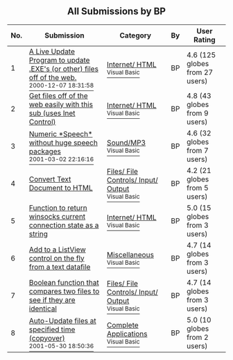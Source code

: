 ﻿<div align="center">

## All Submissions by BP

</div>

No.  | Submission | Category | By   | User Rating
---- | ---------- | -------- | ---- | -----------
1 | [A Live Update Program to update \.EXE's \(or other\) files off of the web\.<br /><sup>2000-12-07 18:31:58</sup>](https://github.com/Planet-Source-Code/bp-a-live-update-program-to-update-exe-s-or-other-files-off-of-the-web__1-13413) | [Internet/ HTML<br /><sup>Visual Basic</sup>](../ByCategory/internet-html__1-34.md) | BP | 4.6 (125 globes from 27 users)
2 | [Get files off of the web easily with this sub \(uses Inet Control\)<br />](https://github.com/Planet-Source-Code/bp-get-files-off-of-the-web-easily-with-this-sub-uses-inet-control__1-13366) | [Internet/ HTML<br /><sup>Visual Basic</sup>](../ByCategory/internet-html__1-34.md) | BP | 4.8 (43 globes from 9 users)
3 | [Numeric \*Speech\* without huge speech packages<br /><sup>2001-03-02 22:16:16</sup>](https://github.com/Planet-Source-Code/bp-numeric-speech-without-huge-speech-packages__1-21471) | [Sound/MP3<br /><sup>Visual Basic</sup>](../ByCategory/sound-mp3__1-45.md) | BP | 4.6 (32 globes from 7 users)
4 | [Convert Text Document to HTML<br />](https://github.com/Planet-Source-Code/bp-convert-text-document-to-html__1-13021) | [Files/ File Controls/ Input/ Output<br /><sup>Visual Basic</sup>](../ByCategory/files-file-controls-input-output__1-3.md) | BP | 4.2 (21 globes from 5 users)
5 | [Function to return winsocks current connection state as a string<br />](https://github.com/Planet-Source-Code/bp-function-to-return-winsocks-current-connection-state-as-a-string__1-36737) | [Internet/ HTML<br /><sup>Visual Basic</sup>](../ByCategory/internet-html__1-34.md) | BP | 5.0 (15 globes from 3 users)
6 | [Add to a ListView control on the fly from a text datafile<br />](https://github.com/Planet-Source-Code/bp-add-to-a-listview-control-on-the-fly-from-a-text-datafile__1-13005) | [Miscellaneous<br /><sup>Visual Basic</sup>](../ByCategory/miscellaneous__1-1.md) | BP | 4.7 (14 globes from 3 users)
7 | [Boolean function that compares two files to see if they are identical<br />](https://github.com/Planet-Source-Code/bp-boolean-function-that-compares-two-files-to-see-if-they-are-identical__1-24305) | [Files/ File Controls/ Input/ Output<br /><sup>Visual Basic</sup>](../ByCategory/files-file-controls-input-output__1-3.md) | BP | 4.7 (14 globes from 3 users)
8 | [Auto\-Update files at specified time \(copyover\)<br /><sup>2001-05-30 18:50:36</sup>](https://github.com/Planet-Source-Code/bp-auto-update-files-at-specified-time-copyover__1-23606) | [Complete Applications<br /><sup>Visual Basic</sup>](../ByCategory/complete-applications__1-27.md) | BP | 5.0 (10 globes from 2 users)

